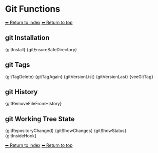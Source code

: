 # Git Functions

[⬅ Return to index](index.md)
[⬅ Return to top](../index.md)

## git Installation

{gitInstall}
{gitEnsureSafeDirectory}

## git Tags

{gitTagDelete}
{gitTagAgain}
{gitVersionList}
{gitVersionLast}
{veeGitTag}

## git History

{gitRemoveFileFromHistory}

## git Working Tree State

{gitRepositoryChanged}
{gitShowChanges}
{gitShowStatus}
{gitInsideHook}

[⬅ Return to index](index.md)
[⬅ Return to top](../index.md)
